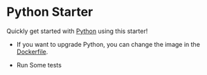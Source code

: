 # Python Starter

Quickly get started with [Python](https://www.python.org/) using this starter!

- If you want to upgrade Python, you can change the image in the [Dockerfile](./.devcontainer/Dockerfile).

- Run Some tests
